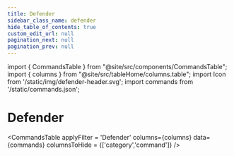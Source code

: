 ```yaml
---
title: Defender
sidebar_class_name: defender
hide_table_of_contents: true
custom_edit_url: null
pagination_next: null
pagination_prev: null
---
```


import { CommandsTable } from "@site/src/components/CommandsTable";
import { columns } from "@site/src/tableHome/columns.table";
import Icon from '/static/img/defender-header.svg';
import commands from '/static/commands.json';

# <Icon/> Defender

<CommandsTable
applyFilter = 'Defender'
columns={columns}
data={commands}
columnsToHide = {['category','command']}
/>
